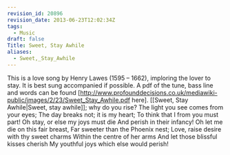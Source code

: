 ```yaml
---
revision_id: 20896
revision_date: 2013-06-23T12:02:34Z
tags:
  - Music
draft: false
Title: Sweet, Stay Awhile
aliases:
  - Sweet,_Stay_Awhile
---
```

This is a love song by Henry Lawes (1595 – 1662), imploring the lover to stay. It is best sung accompanied if possible.
A pdf of the tune, bass line and words can be found [http://www.profounddecisions.co.uk/mediawiki-public/images/2/23/Sweet_Stay_Awhile.pdf here]. 
[[Sweet, Stay Awhile|Sweet, stay awhile]]; why do you rise?
The light you see comes from your eyes;
The day breaks not; it is my heart;
To think that I from you must part!
Oh stay, or else my joys must die
And perish in their infancy!
Oh let me die on this fair breast,
Far sweeter than the Phoenix nest;
Love, raise desire with thy sweet charms
Within the centre of her arms
And let those blissful kisses cherish
My youthful joys which else would perish!